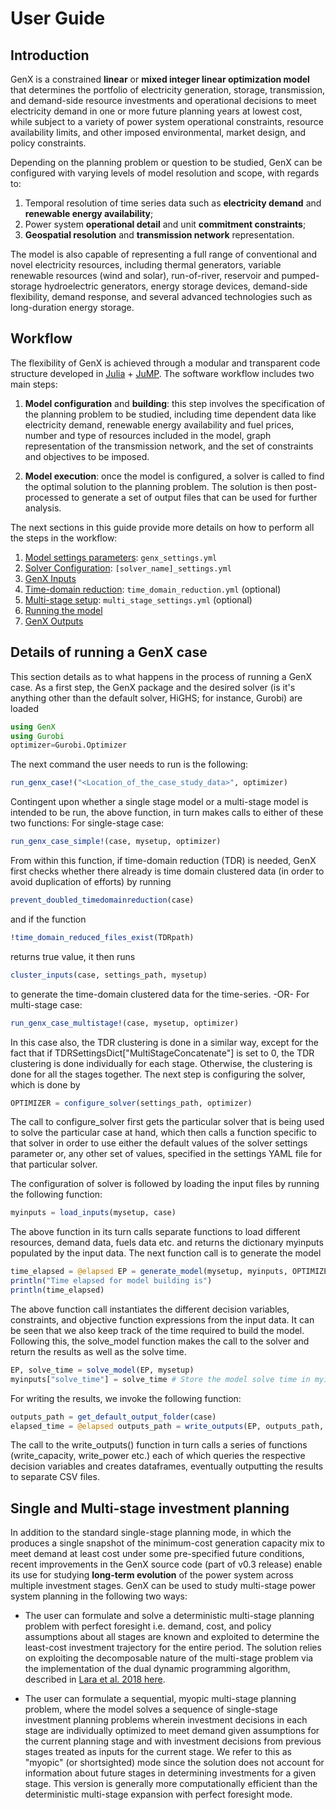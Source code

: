 # User Guide

## Introduction
GenX is a constrained **linear** or **mixed integer linear optimization model** that determines the portfolio of electricity generation, storage, transmission, and demand-side resource investments and operational decisions to meet electricity demand in one or more future planning years at lowest cost, while subject to a variety of power system operational constraints, resource availability limits, and other imposed environmental, market design, and policy constraints.

Depending on the planning problem or question to be studied, GenX can be configured with varying levels of model resolution and scope, with regards to: 
1. Temporal resolution of time series data such as **electricity demand** and **renewable energy availability**; 
2. Power system **operational detail** and unit **commitment constraints**; 
3. **Geospatial resolution** and **transmission network** representation. 

The model is also capable of representing a full range of conventional and novel electricity resources, including thermal generators, variable renewable resources (wind and solar), run-of-river, reservoir and pumped-storage hydroelectric generators, energy storage devices, demand-side flexibility, demand response, and several advanced technologies such as long-duration energy storage.

## Workflow
The flexibility of GenX is achieved through a modular and transparent code structure developed in [Julia](http://julialang.org/) + [JuMP](http://jump.dev/). The software workflow includes two main steps: 

1. **Model configuration** and **building**: this step involves the specification of the planning problem to be studied, including time dependent data like electricity demand, renewable energy availability and fuel prices, number and type of resources included in the model, graph representation of the transmission network, and the set of constraints and objectives to be imposed.

2. **Model execution**: once the model is configured, a solver is called to find the optimal solution to the planning problem. The solution is then post-processed to generate a set of output files that can be used for further analysis.

The next sections in this guide provide more details on how to perform all the steps in the workflow: 
1. [Model settings parameters](@ref): `genx_settings.yml`
2. [Solver Configuration](@ref): `[solver_name]_settings.yml`
3. [GenX Inputs](@ref)
4. [Time-domain reduction](@ref): `time_domain_reduction.yml` (optional)
5. [Multi-stage setup](@ref): `multi_stage_settings.yml` (optional)
6. [Running the model](@ref)
7. [GenX Outputs](@ref)

## Details of running a GenX case 
This section details as to what happens in the process of running a GenX case. As a first step, the GenX package and the desired solver (is it's anything other than the default solver, HiGHS; for instance, Gurobi) are loaded 

```julia
using GenX
using Gurobi
optimizer=Gurobi.Optimizer
```
The next command the user needs to run is the following:

```julia
run_genx_case!("<Location_of_the_case_study_data>", optimizer)
```
Contingent upon whether a single stage model or a multi-stage model is intended to be run, the above function, in turn makes calls to either of these two functions:
For single-stage case:
```julia
run_genx_case_simple!(case, mysetup, optimizer)
```
From within this function, if time-domain reduction (TDR) is needed, GenX first checks 	whether there already is time domain clustered data (in order to avoid duplication of efforts) by running 
```julia
prevent_doubled_timedomainreduction(case)
```
and if the function
```julia
!time_domain_reduced_files_exist(TDRpath)
```
returns true value, it then runs
```julia
cluster_inputs(case, settings_path, mysetup)
```
to generate the time-domain clustered data for the time-series.
-OR-
For multi-stage case:

```julia
run_genx_case_multistage!(case, mysetup, optimizer)
```
In this case also, the TDR clustering is done in a similar way, except for the fact that if TDRSettingsDict["MultiStageConcatenate"] is set to 0, the TDR clustering is done individually for each stage. Otherwise, the clustering is done for all the stages together. The next step is configuring the solver, which is done by
```julia
OPTIMIZER = configure_solver(settings_path, optimizer)
```
The call to configure_solver first gets the particular solver that is being used to solve the particular case at hand, which then calls a function specific to that solver in order to use either the default values of the solver settings parameter or, any other set of values, specified in the settings YAML file for that particular solver. 

The configuration of solver is followed by loading the input files by running the following function:
```julia
myinputs = load_inputs(mysetup, case)
```
The above function in its turn calls separate functions to load different resources, demand data, fuels data etc. and returns the dictionary myinputs populated by the input data. The next function call is to generate the model 
```julia
time_elapsed = @elapsed EP = generate_model(mysetup, myinputs, OPTIMIZER)
println("Time elapsed for model building is")
println(time_elapsed)
```
The above function call instantiates the different decision variables, constraints, and objective function expressions from the input data. It can be seen that we also keep track of the time required to build the model. Following this, the solve_model function makes the call to the solver and return the results as well as the solve time. 
```julia
EP, solve_time = solve_model(EP, mysetup)
myinputs["solve_time"] = solve_time # Store the model solve time in myinputs
```
For writing the results, we invoke the following function:
```julia
outputs_path = get_default_output_folder(case)
elapsed_time = @elapsed outputs_path = write_outputs(EP, outputs_path, mysetup, myinputs)
```
The call to the write_outputs() function in turn calls a series of functions (write_capacity, write_power etc.) each of which queries the respective decision variables and creates dataframes, eventually outputting the results to separate CSV files. 

## Single and Multi-stage investment planning

In addition to the standard single-stage planning mode, in which the produces a single snapshot of the minimum-cost generation capacity mix to meet demand at least cost under some pre-specified future conditions, recent improvements in the GenX source code (part of v0.3 release) enable its use for studying **long-term evolution** of the power system across multiple investment stages. GenX can be used to study multi-stage power system planning in the following two ways:

- The user can formulate and solve a deterministic multi-stage planning problem with perfect foresight i.e. demand, cost, and policy assumptions about all stages are known and exploited to determine the least-cost investment trajectory for the entire period. The solution relies on exploiting the decomposable nature of the multi-stage problem via the implementation of the dual dynamic programming algorithm, described in [Lara et al. 2018 here](https://www.sciencedirect.com/science/article/abs/pii/S0377221718304466).

- The user can formulate a sequential, myopic multi-stage planning problem, where the model solves a sequence of single-stage investment planning problems wherein investment decisions in each stage are individually optimized to meet demand given assumptions for the current planning stage and with investment decisions from previous stages treated as inputs for the current stage. We refer to this as "myopic" (or shortsighted) mode since the solution does not account for information about future stages in determining investments for a given stage. This version is generally more computationally efficient than the deterministic multi-stage expansion with perfect foresight mode.

